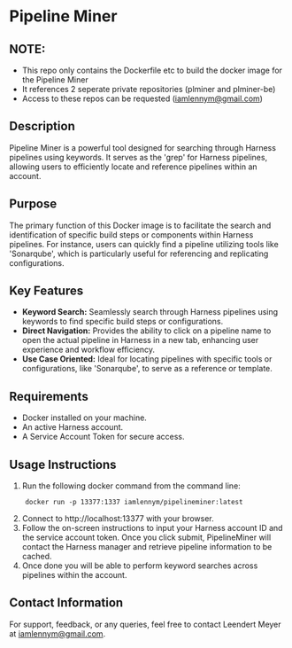 # Pipeline Miner
## NOTE:
- This repo only contains the Dockerfile etc to build the docker image for the Pipeline Miner
- It references 2 seperate private repositories (plminer and plminer-be)
- Access to these repos can be requested (iamlennym@gmail.com)

## Description
Pipeline Miner is a powerful tool designed for searching through Harness pipelines using keywords. It serves as the 'grep' for Harness pipelines, allowing users to efficiently locate and reference pipelines within an account.

## Purpose
The primary function of this Docker image is to facilitate the search and identification of specific build steps or components within Harness pipelines. For instance, users can quickly find a pipeline utilizing tools like 'Sonarqube', which is particularly useful for referencing and replicating configurations.

## Key Features
- **Keyword Search:** Seamlessly search through Harness pipelines using keywords to find specific build steps or configurations.
- **Direct Navigation:** Provides the ability to click on a pipeline name to open the actual pipeline in Harness in a new tab, enhancing user experience and workflow efficiency.
- **Use Case Oriented:** Ideal for locating pipelines with specific tools or configurations, like 'Sonarqube', to serve as a reference or template.

## Requirements
- Docker installed on your machine.
- An active Harness account.
- A Service Account Token for secure access.

## Usage Instructions
1. Run the following docker command from the command line:
```
    docker run -p 13377:1337 iamlennym/pipelineminer:latest
```
2. Connect to http://localhost:13377 with your browser.
3. Follow the on-screen instructions to input your Harness account ID and the service account token. Once you click submit, PipelineMiner will contact the Harness manager and retrieve pipeline information to be cached.
4. Once done you will be able to perform keyword searches across pipelines within the account.

## Contact Information
For support, feedback, or any queries, feel free to contact Leendert Meyer at iamlennym@gmail.com.
